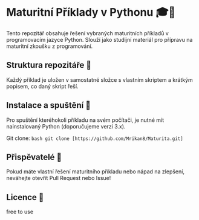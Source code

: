 # Maturitní Příklady v Pythonu 🎓🐍

Tento repozitář obsahuje řešení vybraných maturitních příkladů v programovacím jazyce Python. Slouží jako studijní materiál pro přípravu na maturitní zkoušku z programování.

## Struktura repozitáře 📂

Každý příklad je uložen v samostatné složce s vlastním skriptem a krátkým popisem, co daný skript řeší. 


## Instalace a spuštění 🚀

Pro spuštění kteréhokoli příkladu na svém počítači, je nutné mít nainstalovaný Python (doporučujeme verzi 3.x).

Git clone:
    ```bash
    git clone [https://github.com/Mrikan8/Maturita.git]
    ```


## Přispěvatelé 🤝

Pokud máte vlastní řešení maturitního příkladu nebo nápad na zlepšení, neváhejte otevřít Pull Request nebo Issue!

## Licence 📄
free to use
